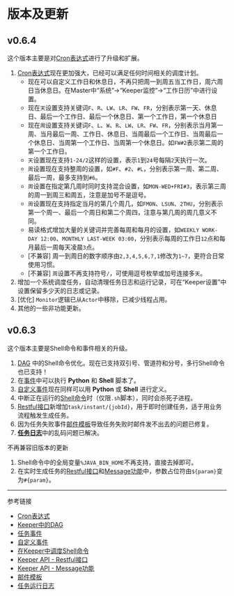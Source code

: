 # 版本及更新

## v0.6.4
这个版本主要是对[Cron表达式](/keeper/cron.md)进行了升级和扩展。

1. [Cron表达式](/keeper/cron.md)现在更加强大，已经可以满足任何时间相关的调度计划。
    * 现在可以自定义工作日和休息日，不再只把周一到周五当工作日，周六周日当休息日。在Master中“系统”->“Keeper监控”->“工作日历”中进行设置。
    * 现在`天`设置支持关键词`F`、`R`、`LW`、`LR`、`FW`、`FR`，分别表示第一天、休息日、最后一个工作日、最后一个休息日、第一个工作日，第一个休息日
    * 现在`周`设置支持关键词`F`、`L`、`W`、`R`、`LW`、`LR`、`FW`、`FR`，分别表示当月第一周、当月最后一周、工作日、休息日、当周最后一个工作日、当周最后一个休息日、当周第一个工作日、当周第一个休息日。如`FW#2`表示第二周的第一个工作日。
    * `天`设置现在支持`1-24/2`这样的设置，表示`1`到`24`号每隔`2`天执行一次。
    * `周`设置现在支持整周的设置，如`#F`、`#2`、`#L`，分别表示第一周、第二周、最后一周，最多支持到`#6`。
    * `周`设置在指定第几周时同时支持混合设置，如`MON-WED+FRI#3`，表示第三周的周一到周三和周五，注意是加号不是逗号。
    * `周`设置现在支持指定当月的第几个周几，如`FMON`、`LSUN`、`2THU`，分别表示第一个周一、最后一个周日和第二个周四，注意与第几周的周几意义不同。
    * 易读格式增加大量的关键词并完善每周和每月的设置，如`WEEKLY WORK-DAY 12:00`、`MONTHLY LAST-WEEK 03:00`，分别表示每周的工作日`12`点和每月最后一周每天凌晨`3`点。
    * [不兼容] 周一到周日的数字顺序由`2,3,4,5,6,7,1`修改为`1~7`，更符合日常使用习惯。
    * [不兼容] `周`设置不再支持符号`/`，可使用逗号枚举或加号连接多`天`。
2. 增加一个系统调度任务，自动清理任务日志和运行记录，可在“Keeper设置”中设置保留多少天的日志或记录。
3. [优化] `Monitor`逻辑已从`Actor`中移除，已减少线程占用。
4. 其他的一些非功能更新。

## v0.6.3
这个版本主要是Shell命令和事件相关的升级。

1. [DAG](/keeper/dag.md) 中的Shell命令优化。现在已支持双引号、管道符和分号，多行Shell命令也已支持！
2. 在[事件](/keeper/event.md)中可以执行 **Python** 和 **Shell** 脚本了。
3. [自定义事件](/keeper/custom.md)现在同样可以用 **Python** 或 **Shell** 进行定义。
4. 中断正在运行的[Shell命令](/keeper/shell.md)时（仅限`.sh`脚本），同时会杀死子进程。
5. [Restful接口](/keeper/restful.md)新增加`task/instant/{jobId}`，用于即时创建任务，适于用业务流程触发生成任务。
6. 因为任务失败事件[邮件模板](/keeper/template.md)导致任务失败时邮件发不出去的问题已修复。
7. [**任务日志**](/keeper/logs.md)中的乱码问题已解决。

不再兼容旧版本的更新

1. Shell命令中的全局变量`%JAVA_BIN_HOME`不再支持，直接去掉即可。
2. 在实时生成任务的[Restful接口](/keeper/restful.md)和[Message功能](/keeper/message.md)中，参数占位符由`${param}`变为`#{param}`。


---
参考链接

* [Cron表达式](/keeper/cron.md)
* [Keeper中的DAG](/keeper/dag.md)
* [任务事件](/keeper/event.md)
* [自定义事件](/keeper/custom.md)
* [在Keeper中调度Shell命令](/keeper/shell.md)
* [Keeper API - Restful接口](/keeper/restful.md)
* [Keeper API - Message功能](/keeper/restful.md)
* [邮件模板](/keeper/template.md)
* [任务运行日志](/keeper/logs.md)